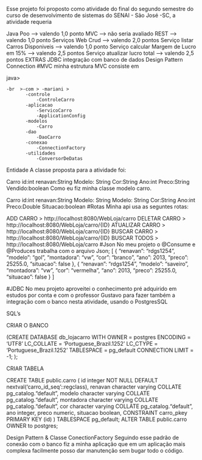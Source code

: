 Esse projeto foi proposto como atividade do final do segundo semestre do curso de desenvolvimento de sistemas do SENAI - São José -SC, a atividade requeria

 Java Poo —> valendo 1,0 ponto
 MVC —> não seria avaliado
 REST —> valendo 1,0 ponto
 Serviços Web Crud —> valendo 2,0 pontos
 Serviço listar Carros Disponiveis —> valendo 1,0 ponto
 Serviço calcular Margem de Lucro em 15% —> valendo 2,5 pontos
 Serviço atualizar lucro total —> valendo 2,5 pontos
EXTRAS
 JDBC integração com banco de dados
 Design Pattern Connection
#MVC
minha estrutura MVC consiste em

java>

	-br  >-com > -mariani > 
		   -controle
			   -ControleCarro
		   -aplicacao
			   -ServicoCarro
			   -ApplicationConfig
		   -modelos
			   -Carro
		   -dao
			   -DaoCarro
		   -conexao
			   -ConnectionFactory
		   -utilidades	
			   -ConversorDeDatas																			
Entidade
A classe proposta para a atividade foi:

Carro
id:int
renavan:String
Modelo: String
Cor:String
Ano:int
Preco:String
Vendido:boolean
Como eu fiz minha classe modelo carro.

Carro
id:int
renavan:String
Modelo: String
Modelo: String
Cor:String
Ano:int
Preco:Double
Situacao:boolean
#Rotas
Minha api usa as seguntes rotas:

ADD CARRO > http://localhost:8080/WebLoja/carro
DELETAR CARRO > http://localhost:8080/WebLoja/carro/{ID}
ATUALIZAR CARRO > http://localhost:8080/WebLoja/carro/{ID}
BUSCAR CARRO > http://localhost:8080/WebLoja/carro/{ID}
BUSCAR TODOS > http://localhost:8080/WebLoja/carro
#Json
No meu projeto o @Consume e @Produces trabalha com o arquivo Json;
[
{
“renavan”: “rdgs1254”,
“modelo”: “gol”,
“montadora”: “vw”,
“cor”: “branco”,
“ano”: 2013,
“preco”: 25255.0,
“situacao”: false
},
{
“renavan”: “rdgs1254”,
“modelo”: “saveiro”,
“montadora”: “vw”,
“cor”: “vermelha”,
“ano”: 2013,
“preco”: 25255.0,
“situacao”: false
}
]

#JDBC
No meu projeto aproveitei o conhecimento pré adquirido em estudos por conta e com o professor Gustavo para fazer também a integração com o banco nesta atividade, usando o PostgresSQL

SQL’s

CRIAR O BANCO

(CREATE DATABASE db_lojacarro WITH OWNER = postgres ENCODING = ‘UTF8’ LC_COLLATE = ‘Portuguese_Brazil.1252’ LC_CTYPE = ‘Portuguese_Brazil.1252’ TABLESPACE = pg_default CONNECTION LIMIT = -1; );

CRIAR TABELA

CREATE TABLE public.carro ( id integer NOT NULL DEFAULT nextval(‘carro_id_seq’::regclass), renavan character varying COLLATE pg_catalog.“default”, modelo character varying COLLATE pg_catalog.“default”, montadora character varying COLLATE pg_catalog.“default”, cor character varying COLLATE pg_catalog.“default”, ano integer, preco numeric, situacao boolean, CONSTRAINT carro_pkey PRIMARY KEY (id) ) TABLESPACE pg_default; ALTER TABLE public.carro OWNER to postgres;

Design Pattern & Classe ConectionFactory
Seguindo esse padrão de conexão com o banco fiz a minha aplicação que em um aplicação mais complexa facilmente posso dar manutenção sem bugar todo o código.